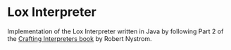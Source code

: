 # Lox Interpreter

Implementation of the Lox Interpreter written in Java by following Part 2 of the [Crafting Interpreters book][1] by Robert Nystrom.

[1]:https://craftinginterpreters.com/

